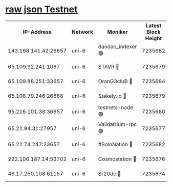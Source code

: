 [raw json Testnet](https://rpc-check.junot.stavr.tech/junot/rpc-junot-result.json)
=


<table><tr><th>IP-Address</th><th>Network</th><th>Moniker</th><th>Latest Block Height</th><th>Earliest Block Height</th><th>Catching Up</th><th>Tx Index</th><th>Voting Power</th><th>Scan Time</th></tr><tr><td>143.198.141.42:26657</td><td>uni-6</td><td>daodao_indexer 🟢</td><td>7235682</td><td>1</td><td>False</td><td>off</td><td>0</td><td>2024-01-21T03:43:16.945327311UTC</td></tr><tr><td>65.109.92.241:1067</td><td>uni-6</td><td>STAVR 🔴</td><td>7235679</td><td>1138541</td><td>False</td><td>on</td><td>6052</td><td>2024-01-21T03:43:08.806176619UTC</td></tr><tr><td>65.109.88.251:33657</td><td>uni-6</td><td>OranG3cluB 🔴</td><td>7235684</td><td>1138541</td><td>False</td><td>on</td><td>11</td><td>2024-01-21T03:43:21.413538039UTC</td></tr><tr><td>65.108.79.246:26668</td><td>uni-6</td><td>Stakely.io 🔴</td><td>7235679</td><td>1570872</td><td>False</td><td>on</td><td>1574932</td><td>2024-01-21T03:43:09.219080143UTC</td></tr><tr><td>95.216.101.38:36657</td><td>uni-6</td><td>testnets-node 🟢</td><td>7235680</td><td>1615130</td><td>False</td><td>on</td><td>0</td><td>2024-01-21T03:43:11.634163228UTC</td></tr><tr><td>65.21.94.31:27957</td><td>uni-6</td><td>Validatrium-rpc 🟢</td><td>7235677</td><td>2943363</td><td>False</td><td>on</td><td>0</td><td>2024-01-21T03:43:04.365652291UTC</td></tr><tr><td>65.21.74.247:23657</td><td>uni-6</td><td>#SoloNation 🔴</td><td>7235682</td><td>5208001</td><td>False</td><td>on</td><td>112</td><td>2024-01-21T03:43:16.037664339UTC</td></tr><tr><td>222.106.187.14:53702</td><td>uni-6</td><td>Cosmostation 🔴</td><td>7235676</td><td>5344501</td><td>False</td><td>on</td><td>109003</td><td>2024-01-21T03:43:01.971562430UTC</td></tr><tr><td>46.17.250.108:61157</td><td>uni-6</td><td>Sr20de 🔴</td><td>7235674</td><td>6419777</td><td>False</td><td>on</td><td>37</td><td>2024-01-21T03:42:56.497154848UTC</td></tr></table>